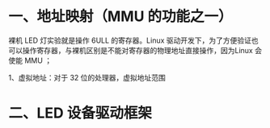 # 一、地址映射（MMU 的功能之一）
裸机 LED 灯实验就是操作 6ULL 的寄存器。Linux 驱动开发下，为了方便验证也可以操作寄存器，与裸机区别是不能对寄存器的物理地址直接操作，因为Linux 会使能 MMU ；

1、虚拟地址：对于 32 位的处理器，虚拟地址范围


# 二、LED 设备驱动框架
<!--stackedit_data:
eyJoaXN0b3J5IjpbLTQ5MTQ5NTk4MCwtNjc3Njc5NjM5LC0xNT
MwNjI4MzExXX0=
-->